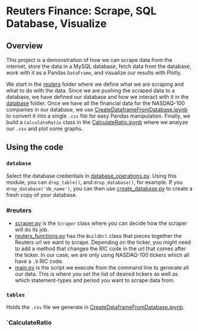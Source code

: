 # Reuters Finance: Scrape, SQL Database, Visualize

## Overview
This project is a demonstration of how we can scrape data from the internet, store the data in a MySQL database, fetch data from the database, work with it as a Pandas `DataFrame`, and visualize our results with Plotly.

We start in the [reuters](https://github.com/mriverrose/ReutersFinance/tree/master/reuters) folder where we define what we are scraping and what to do with the data. Since we are pushing the scraped data to a database, we have defined our database and how we interact with it in the [database](https://github.com/mriverrose/ReutersFinance/tree/master/database) folder. Once we have all the financial data for the NASDAQ-100 companies in our database, we use [CreateDataframeFromDatabase.ipynb](https://github.com/mriverrose/ReutersFinance/blob/master/CreateDataframeFromDatabase.ipynb) to convert it into a single `.csv` file for easy Pandas manipulation. Finally, we build a `CalculateRatio` class in the [CalculateRatio.ipynb](https://github.com/mriverrose/ReutersFinance/blob/master/CalculateRatio.ipynb) where we analyze our `.csv` and plot some graphs.

## Using the code
### `database`
Select the database credentials in [database_operations.py](https://github.com/mriverrose/ReutersFinance/blob/master/database/database_operations.py). Using this module, you can `drop_table()`, and `drop_database()`, for example. If you `drop_database('db_name')`, you can then use [create_database.py](https://github.com/mriverrose/ReutersFinance/blob/master/create_database.py) to create a fresh copy of your database. 

### #reuters
- [scraper.py](https://github.com/mriverrose/ReutersFinance/blob/master/reuters/scraper.py) is the `Scraper` class where you can decide how the scraper will do its job. 
- [reuters_functions.py](https://github.com/mriverrose/ReutersFinance/blob/master/reuters/reuters_functions.py) has the `BuildUrl` class that pieces together the Reuters url we want to scrape. Depending on the ticker, you might need to add a method that changes the RIC code in the url that comes after the ticker. In our case, we are only using NASDAQ-100 tickers which all have a `.O` RIC code.
- [main.py](https://github.com/mriverrose/ReutersFinance/blob/master/reuters/main.py) is the script we execute from the command line to generate all our data. This is where you set the list of desired tickers as well as which statement-types and period you want to scrape data from. 

### `tables`
Holds the `.csv` file we generate in [CreateDataframeFromDatabase.ipynb](https://github.com/mriverrose/ReutersFinance/blob/master/CreateDataframeFromDatabase.ipynb).

### `CalculateRatio
